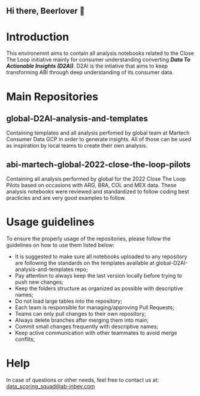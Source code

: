 ## Hi there, Beerlover 🍻

# Introduction 
This environemnt aims to contain all analysis notebooks related to the Close The Loop initiative mainly for consumer understanding converting ***Data To Actionable Insights (D2AI)***.
D2AI is the intiative that aims to keep transforming ABI through deep understanding of its consumer data.

# Main Repositories
## global-D2AI-analysis-and-templates 
Containing templates and all analysis perfomed by global team at Martech Consumer Data GCP in order to generate insights. All of those can be used as inspiration by local teams to create their own analysis.

## abi-martech-global-2022-close-the-loop-pilots 
Containing all analysis performed by global for the 2022 Close The Loop Pilots based on occasions with ARG, BRA, COL and MEX data.
These analysis notebooks were reviewed and standardized to follow coding best practicies and are very good examples to follow.


# Usage guidelines

To ensure the properly usage of the repositories, please follow the guidelines on how to use them listed below:

- It is suggested to make sure all notebooks uploaded to any repository are following the standards on the templates available at global-D2AI-analysis-and-templates repo;
- Pay attention to always keep the last version locally before trying to push new changes;
- Keep the folders structure as organized as possible with descriptive names;
- Do not load large tables into the repository;
- Each team is responsible for managing/approving Pull Requests;
- Teams can only pull changes to their own repository;
- Always delete branches after merging them into main;
- Commit small changes frequently with descriptive names;
- Keep active communication with other teammates to avoid merge conflits;

# Help

In case of questions or other needs, feel free to contact us at: data_scoring_squad@ab-inbev.com

